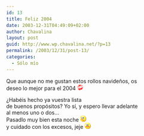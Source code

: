 ```yaml
---
id: 13
title: Feliz 2004
date: 2003-12-31T04:49:09+02:00
author: Chavalina
layout: post
guid: http://www.wp.chavalina.net/?p=13
permalink: /2003/12/31/post-13/
categories:
  - Sólo mío
---
```

<p align="left">
  Que aunque no me gustan estos rollos navide&ntilde;os, os<br /> deseo lo mejor para el 2004 <img src="/imagenes/emoticonos/beso.gif" alt="emo" />
</p>

<p align="left">
  &iquest;Habéis hecho ya vuestra <span title="lista de buenos propósitos que no se piensa cumplir" class="anotacion">lista<br /> de buenos propósitos</span>? Yo sí, y espero llevar adelante<br /> al menos uno o dos…<br /> Pasadlo muy bien esta noche <img src="/imagenes/emoticonos/guino.gif" alt="emo" /><br /> y cuidado con los excesos, jeje <img src="/imagenes/emoticonos/asqueado.gif" alt="emo" />
</p>